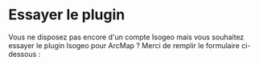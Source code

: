 # Essayer le plugin

Vous ne disposez pas encore d'un compte Isogeo mais vous souhaitez essayer le plugin Isogeo pour ArcMap ? Merci de remplir le formulaire ci-dessous :

<div class="pipedriveWebForms" data-pd-webforms="https://webforms.pipedrive.com/f/5kAUlfXAdFfv85vV3Mw1PWOYqOBpD7l9GV9wr0OlOAdmQcdC7DduZ6afScQHHZ"><script src="https://webforms.pipedriveassets.com/webforms.min.js" defer></script></div>
